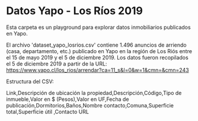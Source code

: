 # Datos Yapo - Los Ríos 2019

Esta carpeta es un playground para explorar datos inmobiliarios publicados en Yapo.

El archivo 'dataset_yapo_losrios.csv' contiene 1.496 anuncios de arriendo (casa, departamento, etc.) publicado en Yapo en la región de Los Riós entre el 15 de mayo 2019 y el 5 de diciembre 2019. Los datos fueron recopilados el 5 de diciembre 2019 a partir de la URL: https://www.yapo.cl/los_rios/arrendar?ca=11_s&l=0&w=1&cmn=&cmn=243

Estructura del CSV:

Link,Descripción de ubicación la propiedad,Descripción,Código,Tipo de inmueble,Valor en $ (Pesos),Valor en UF,Fecha de publicación,Dormitorios,Baños,Nombre contacto,Comuna,Superficie total,Superficie útil
,Contacto URL


